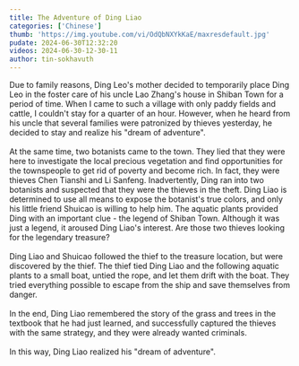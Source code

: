 ```yaml
---
title: The Adventure of Ding Liao
categories: ['Chinese']
thumb: 'https://img.youtube.com/vi/OdQbNXYkKaE/maxresdefault.jpg'
pudate: 2024-06-30T12:32:20
videos: 2024-06-30-12-30-11
author: tin-sokhavuth
---
```

Due to family reasons, Ding Leo's mother decided to temporarily place Ding Leo in the foster care of his uncle Lao Zhang's house in Shiban Town for a period of time. When I came to such a village with only paddy fields and cattle, I couldn't stay for a quarter of an hour. However, when he heard from his uncle that several families were patronized by thieves yesterday, he decided to stay and realize his "dream of adventure".
<br/><br/>
At the same time, two botanists came to the town. They lied that they were here to investigate the local precious vegetation and find opportunities for the townspeople to get rid of poverty and become rich. In fact, they were thieves Chen Tianshi and Li Sanfeng. Inadvertently, Ding ran into two botanists and suspected that they were the thieves in the theft. Ding Liao is determined to use all means to expose the botanist's true colors, and only his little friend Shuicao is willing to help him. The aquatic plants provided Ding with an important clue - the legend of Shiban Town. Although it was just a legend, it aroused Ding Liao's interest. Are those two thieves looking for the legendary treasure?
<br/><br/>
Ding Liao and Shuicao followed the thief to the treasure location, but were discovered by the thief. The thief tied Ding Liao and the following aquatic plants to a small boat, untied the rope, and let them drift with the boat. They tried everything possible to escape from the ship and save themselves from danger.
<br/><br/>
In the end, Ding Liao remembered the story of the grass and trees in the textbook that he had just learned, and successfully captured the thieves with the same strategy, and they were already wanted criminals.
<br/><br/>
In this way, Ding Liao realized his "dream of adventure".